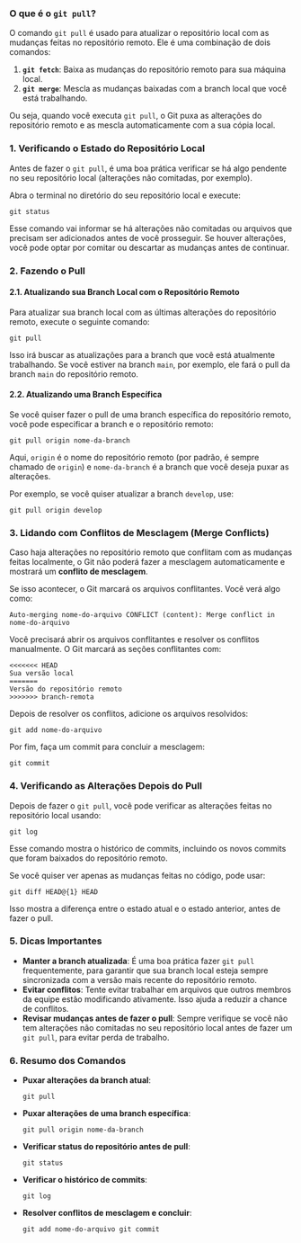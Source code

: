 ### **O que é o `git pull`?**

O comando `git pull` é usado para atualizar o repositório local com as mudanças feitas no repositório remoto. Ele é uma combinação de dois comandos:

1. **`git fetch`**: Baixa as mudanças do repositório remoto para sua máquina local.
2. **`git merge`**: Mescla as mudanças baixadas com a branch local que você está trabalhando.

Ou seja, quando você executa `git pull`, o Git puxa as alterações do repositório remoto e as mescla automaticamente com a sua cópia local.

### **1. Verificando o Estado do Repositório Local**

Antes de fazer o `git pull`, é uma boa prática verificar se há algo pendente no seu repositório local (alterações não comitadas, por exemplo).

Abra o terminal no diretório do seu repositório local e execute:

`git status`

Esse comando vai informar se há alterações não comitadas ou arquivos que precisam ser adicionados antes de você prosseguir. Se houver alterações, você pode optar por comitar ou descartar as mudanças antes de continuar.

### **2. Fazendo o Pull**

#### **2.1. Atualizando sua Branch Local com o Repositório Remoto**

Para atualizar sua branch local com as últimas alterações do repositório remoto, execute o seguinte comando:

`git pull`

Isso irá buscar as atualizações para a branch que você está atualmente trabalhando. Se você estiver na branch `main`, por exemplo, ele fará o pull da branch `main` do repositório remoto.

#### **2.2. Atualizando uma Branch Específica**

Se você quiser fazer o pull de uma branch específica do repositório remoto, você pode especificar a branch e o repositório remoto:

`git pull origin nome-da-branch`

Aqui, `origin` é o nome do repositório remoto (por padrão, é sempre chamado de `origin`) e `nome-da-branch` é a branch que você deseja puxar as alterações.

Por exemplo, se você quiser atualizar a branch `develop`, use:

`git pull origin develop`

### **3. Lidando com Conflitos de Mesclagem (Merge Conflicts)**

Caso haja alterações no repositório remoto que conflitam com as mudanças feitas localmente, o Git não poderá fazer a mesclagem automaticamente e mostrará um **conflito de mesclagem**.

Se isso acontecer, o Git marcará os arquivos conflitantes. Você verá algo como:

`Auto-merging nome-do-arquivo CONFLICT (content): Merge conflict in nome-do-arquivo`

Você precisará abrir os arquivos conflitantes e resolver os conflitos manualmente. O Git marcará as seções conflitantes com:


	<<<<<<< HEAD
	Sua versão local
	=======
	Versão do repositório remoto
	>>>>>>> branch-remota

Depois de resolver os conflitos, adicione os arquivos resolvidos:

`git add nome-do-arquivo`

Por fim, faça um commit para concluir a mesclagem:

`git commit`

### **4. Verificando as Alterações Depois do Pull**

Depois de fazer o `git pull`, você pode verificar as alterações feitas no repositório local usando:

`git log`

Esse comando mostra o histórico de commits, incluindo os novos commits que foram baixados do repositório remoto.

Se você quiser ver apenas as mudanças feitas no código, pode usar:

`git diff HEAD@{1} HEAD`

Isso mostra a diferença entre o estado atual e o estado anterior, antes de fazer o pull.

### **5. Dicas Importantes**

- **Manter a branch atualizada**: É uma boa prática fazer `git pull` frequentemente, para garantir que sua branch local esteja sempre sincronizada com a versão mais recente do repositório remoto.
- **Evitar conflitos**: Tente evitar trabalhar em arquivos que outros membros da equipe estão modificando ativamente. Isso ajuda a reduzir a chance de conflitos.
- **Revisar mudanças antes de fazer o pull**: Sempre verifique se você não tem alterações não comitadas no seu repositório local antes de fazer um `git pull`, para evitar perda de trabalho.

### **6. Resumo dos Comandos**

- **Puxar alterações da branch atual**:
    
    `git pull`
    
- **Puxar alterações de uma branch específica**:
    
    `git pull origin nome-da-branch`
    
- **Verificar status do repositório antes de pull**:
    
    `git status`
    
- **Verificar o histórico de commits**:
    
    `git log`
    
- **Resolver conflitos de mesclagem e concluir**:
	
    `git add nome-do-arquivo git commit`